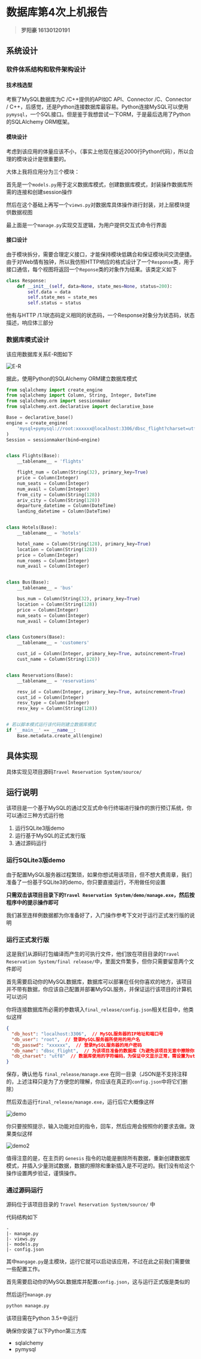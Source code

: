 # 数据库第4次上机报告

> **罗阳豪 16130120191**



## 系统设计

### 软件体系结构和软件架构设计

#### 技术栈选型

考察了MySQL数据库为C /C++提供的API如C API、Connector /C、Connector / C++，后感觉，还是Python连接数据库最容易。Python连接MySQL可以使用 `pymysql`，一个SQL接口。但是鉴于我想尝试一下ORM，于是最后选用了Python 的SQLAlchemy ORM框架。

#### 模块设计

考虑到该应用的体量应该不小，（事实上他现在接近2000行Python代码），所以合理的模块设计是很重要的。

大体上我将应用分为三个模块：

首先是一个`models.py`用于定义数据库模式，创建数据库模式，封装操作数据库所需的连接和创建session操作

然后在这个基础上再写一个`views.py`对数据库具体操作进行封装，对上层模块提供数据视图

最上面是一个`manage.py`实现交互逻辑，为用户提供交互式命令行界面

#### 接口设计

由于模块拆分，需要合理定义接口，才能保持模块低耦合和保证模块间交流便捷。由于对Web情有独钟，所以我仿照HTTP响应的格式设计了一个`Response`类，用于接口通信，每个视图将返回一个`Reponse`类的对象作为结果。该类定义如下

```python
class Response:
    def __init__(self, data=None, state_mes=None, status=200):
        self.data = data
        self.state_mes = state_mes
        self.status = status
```

他有与HTTP /1.1状态码定义相同的状态码，一个Response对象分为状态码，状态描述，响应体三部分

### 数据库模式设计

该应用数据库关系E-R图如下

![E-R](./img/er.png)

据此，使用Python的SQLAlchemy ORM建立数据库模式

```python
from sqlalchemy import create_engine
from sqlalchemy import Column, String, Integer, DateTime
from sqlalchemy.orm import sessionmaker
from sqlalchemy.ext.declarative import declarative_base

Base = declarative_base()
engine = create_engine(
    'mysql+pymysql://root:xxxxxx@localhost:3306/dbsc_flight?charset=utf8',  # 密码不宜展示
)
Session = sessionmaker(bind=engine)


class Flights(Base):
    __tablename__ = 'flights'

    flight_num = Column(String(32), primary_key=True)
    price = Column(Integer)
    num_seats = Column(Integer)
    num_avail = Column(Integer)
    from_city = Column(String(128))
    ariv_city = Column(String(128))
    departure_datetime = Column(DateTime)
    landing_datetime = Column(DateTime)


class Hotels(Base):
    __tablename__ = 'hotels'

    hotel_name = Column(String(128), primary_key=True)
    location = Column(String(128))
    price = Column(Integer)
    num_rooms = Column(Integer)
    num_avail = Column(Integer)


class Bus(Base):
    __tablename__ = 'bus'

    bus_num = Column(String(32), primary_key=True)
    location = Column(String(128))
    price = Column(Integer)
    num_seats = Column(Integer)
    num_avail = Column(Integer)


class Customers(Base):
    __tablename__ = 'customers'

    cust_id = Column(Integer, primary_key=True, autoincrement=True)
    cust_name = Column(String(128))


class Reservations(Base):
    __tablename__ = 'reservations'

    resv_id = Column(Integer, primary_key=True, autoincrement=True)
    cust_id = Column(Integer)
    resv_type = Column(Integer)
    resv_key = Column(String(128))


# 若以脚本模式运行该代码则建立数据库模式
if '__main__' == __name__:
    Base.metadata.create_all(engine)

```

## 具体实现

具体实现见项目源码`Travel Reservation System/source/`

## 运行说明

该项目是一个基于MySQL的通过交互式命令行终端进行操作的旅行预订系统，你可以通过三种方式运行他

1. 运行SQLite3版demo
2. 运行基于MySQL的正式发行版
3. 通过源码运行

### 运行SQLite3版demo

由于配置MySQL服务器过程繁琐，如果你想试用该项目，但不想大费周章，我们准备了一份基于SQLite3的demo，你只要直接运行，不用做任何设置

**只需双击该项目目录下的`Travel Reservation System/demo/manage.exe`，然后按程序中的提示操作即可**

我们甚至连样例数据都为你准备好了，入门操作参考下文对于运行正式发行版的说明

### 运行正式发行版

这是我们从源码打包编译而产生的可执行文件，他们放在项目目录的`Travel Reservation System/final release/`中，里面文件繁多，但你只需要留意两个文件即可

首先需要启动你的MySQL数据库，数据库可以部署在任何你喜欢的地方，该项目并不带有数据，你应该自己配置并部署MySQL服务，并保证运行该项目的计算机可以访问

你将连接数据库所必需的参数填入`final_release/config.json`相关栏目中，他类似这样

```json
{
  "db_host": "localhost:3306",  // MySQL服务器的IP地址和端口号
  "db_user": "root",  // 登录MySQL服务器所使用的用户名
  "db_passwd": "xxxxxx",  // 登录MySQL服务器的用户密码
  "db_name": "dbsc_flight",  // 为该项目准备的数据库（为避免该项目无意中擦除你的数据，你最好指定一个空的数据库）
  "db_charset": "utf8"  // 数据库使用的字符编码，为保证中文显示正常，需设置为utf8，这是必须的，因为这不是数据库的默认设置
}
```

保存，确认他与 `final_release/manage.exe` 在同一目录（JSON是不支持注释的，上述注释只是为了方便您的理解，你应该在真正的`config.json`中将它们删除）

然后双击运行`final_release/manage.exe`，运行后它大概像这样

![demo](./img/demo1.png)

你只要按照提示，输入功能对应的指令，回车，然后应用会按照你的要求去做。效果类似这样

![demo2](./img/demo2.png)

值得注意的是，在主页的 `Genesis` 指令的功能是删除所有数据，重新创建数据库模式，并插入少量测试数据，数据的擦除和重新插入是不可逆的。我们没有给这个操作设置两步验证，谨慎操作。

### 通过源码运行

源码位于该项目目录的 `Travel Reservation System/source/` 中

代码结构如下

```
-
|- manage.py
|- views.py
|- models.py
|- config.json
```

其中`mangage.py`是主模块，运行它就可以启动该应用，不过在此之前我们需要做一些配置工作。

首先需要启动你的MySQL数据库并配置`config.json`，这与运行正式版是类似的

然后运行`manage.py`

```bash
python manage.py
```

该项目需在Python 3.5+中运行

确保你安装了以下Python第三方库

- sqlalchemy
- pymysql